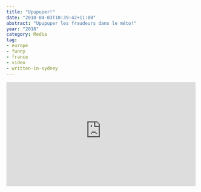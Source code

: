 ```yaml
---
title: "Upupuper!"
date: "2018-04-03T10:39:42+11:00"
abstract: "Upupuper les fraudeurs dans le méto!"
year: "2018"
category: Media
tag:
- europe
- funny
- france
- video
- written-in-sydney
---
```

<p></p>

<iframe style="width:500px; height:275px; border:0;" src="https://www.youtube-nocookie.com/embed/qIp-o91w1J8"></iframe>

